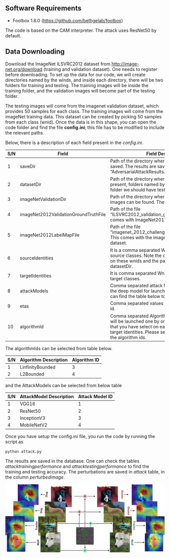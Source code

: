 
## Software Requirements
* Foolbox 1.8.0 (https://github.com/bethgelab/foolbox)

The code is based on the CAM interpreter. The attack uses ResNet50 by default. 

## Data Downloading
Download the ImageNet ILSVRC2012 dataset from http://image-net.org/download (training and validation dataset). One needs to 
register before downloading. To set up the data for our code, we will create directories named by the winds, and inside each directory, there will be two folders for training and testing. The training images will be inside the training folder, and the
validation images will become part of the testing folder.

The testing images will come from the imagenet validation dataset, which provides 50 samples for each class. The training images will
come from the imageNet training data. This dataset can be created by picking 50 samples from each class (wnid). Once the data is in this shape, you can open the code folder and find the 
file __config.ini__; this file has to be modified to include the relevant paths.

Below, there is a description of each field present in the *config.ini*. 

| S/N | Field         | Field Description  |
| ----|-------------| ------------------|
|1    | saveDir       | Path of the directory where the results will be saved. The results are saved as “AdversarialAttackResults.db” |
|2    | datasetDir    | Path of the directory where the dataset will be present, folders named by wnids and inside each folder we should have testing and training folder.  |
|3    | imageNetValidationDir    | Path of the directory where imagenet validation images can be found. There are 50000 images. |
|4    | imageNet2012ValidationGroundTruthFile | Path of the file “ILSVRC2012_validation_ground_truth.txt”. This comes with ImageNet2012 validation dataset. |
|5    | imageNet2012LabelMapFile  | Path of the file “imagenet_2012_challenge_label_map_proto.pbtxt”. This comes with the imageNet2012 validation dataset. |
|6    | sourceIdentities   | It is a comma separated Wnids that will be taken as source classes. Note the data will be picked based on these wnids and the path of the dataset set in datasetDir. |
|7    | targetIdentities   | It is comma separated Wnids that will be taken as target classes.|
|8    | attackModels       | Comma separated attack Model Ids. It represents the deep model for launching the target attack. You can find the table below to select it. |
|9   | etas               | Comma separated values of eta for each algorithm id.|
|10   | algorithmId        | Comma separated Algorithm IDs. These algorithms will be launched one by one on each deep Models that you have select on each pair of source and target Identities. Please see the table below to find the algorithm ids. |

The algorithmIds can be selected from table below.

| S/N | Algorithm Description   | Algorithm ID |
| ----|-------------------------| -------------|
|1    | LinfinityBounded        | 3            |
|2    | L2Bounded               | 4            |

and the AttackModels can be selected from below table

| S/N | AttackModel Description | Attack Model ID |
| ----|-------------------------| ----------------|
|1    | VGG16                   | 1               |
|2    | ResNet50                | 2               |
|3    | InceptionV3             | 3               |
|4    | MobileNetV2             | 4               |


Once you have setup the config.ini file, you run the code by running the script as 
 ```
 python attack.py 
 
 ```
 
The results are saved in the database. One can check the tables *attacktrainingperformance* and *attacktestingperformance* 
to find the training and testing accuracy. The perturbations are saved in *attack* table, in the column *perturbedimage*.

![alt text](https://github.com/EldorToptal/SingleClassADV/blob/main/SingleClassADV/attack_main_idea_example-1.jpg?raw=true)
